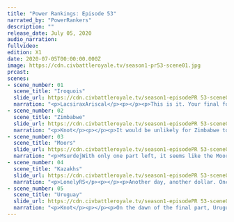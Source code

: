 ```yaml
---
title: "Power Rankings: Episode 53"
narrated_by: "PowerRankers"
description: ""
release_date: July 05, 2020
audio_narration: 
fullvideo: 
edition: X1
date: 2020-07-05T00:00:00.000Z
image: https://cdn.civbattleroyale.tv/season1-pr53-scene01.jpg
prcast: 
scenes:
- scene_number: 01
  scene_title: "Iroquois"
  slide_url: https://cdn.civbattleroyale.tv/season1-episodePR 53-scene01.jpg
  narration: "<p>LacsiraxAriscal</p><p></p><p>This is it. Your final formal power rankings of the first series of CBRX… though there may be a special one in the works once it’s all over, wait and see. From 61 contenders, we’re down to our top 5, one for each major continent. And in fifth place, it’s North America’s beleaguered titans, the Iroquois.</p><p></p><p>That’s not to say they’re a safe bet for fifth place. For the past two episodes we’ve been expecting Hiawatha’s empire to crumble under a hailstorm of coalitions, with the Kazakhs battering the icy northwest, the Uruguayans sweeping up through central America and the Moors raiding the European colonies. But they’ve been unbelievably tenacious, clawing back their losses on every single front once the enemy’s armies reached their production base, their unpuppeted core. The Kazakh peace deal was a terrible loss of territory, but since total war they’ve managed to reclaim some of the western provinces once again.</p><p></p><p>Still, with by far the least territory of the remaining powers, and a production score that’s less than half of fourth place Zimbabwe (and ⅙ of the top dog Kazakhs), the Iroquois are the only civ for whom I can no longer see a path for victory. Don’t expect an immediate collapse - they may well outlast another civ or two through sheer stubbornness alone - but don’t expect the formerly top ranked civ to return to the sub with a gold medal.</p>"
- scene_number: 02
  scene_title: "Zimbabwe"
  slide_url: https://cdn.civbattleroyale.tv/season1-episodePR 53-scene02.jpg
  narration: "<p>Knot</p><p></p><p>It would be unlikely for Zimbabwe to piece something together in the final part. They are currently besieged to the north by the Moors, and the west & South by Uruguay, and they’ve already lost a bunch of cities. Fans of Zimbabwe shouldn’t give up all hope. They might be able to push back the Moors, and march into a possibly self-destructing Kazakhs. We’ve definitely seen crazier things happen before. However, it’s more likely that Zimbabwe’s land becomes the dueling grounds for Uruguay and the Moors to determine the last civ standing if the Kazakhs are split evenly between the two. Frankly, that might be Zimbabwe’s greatest contribution to this game.</p>"
- scene_number: 03
  scene_title: "Moors"
  slide_url: https://cdn.civbattleroyale.tv/season1-episodePR 53-scene03.jpg
  narration: "<p>MsurdejWith only one part left, it seems like the Moors are not in it to win it. Their beachhead on Uruguay lands have vanished, replaced with Uruguay having a beachhead on their lands. The borders with Zimbabwe and the Kazakhs are in constant flux, and the Iroquois… aren’t really a threat. With a crumbling production base, and total war declared, it seems unlikely Abd-ar can pull a concentrated effort against any one force. But maybe, with enough fan power, and a little luck, the Moors can still get on the medal podium and hold onto the bronze.</p>"
- scene_number: 04
  scene_title: "Kazakhs"
  slide_url: https://cdn.civbattleroyale.tv/season1-episodePR 53-scene04.jpg
  narration: "<p>LonelyRS</p><p></p><p>Another day, another dollar. Once more the Kazakhs top our list as we enter the final days of the CBRX, lording over the ranks for the fifteenth straight part as they—wait. Hold on a second, let me just check that this is… Yep. It’s true. Huh.</p><p></p><p>The Kazakhs are no longer your number one civ.</p><p></p><p>Somehow, someway, Ablai Khan has managed to take the ridiculously good position he got after the fall of the Qin and muddle his way through several parts’ worth of wars without showing much in the way of improvements, as every other civ in the top five has gotten progressively bigger and meaner. A surprise? Not if you were expecting a repeat of their pre-Endgame performance, but after what they did to start this new phase of the game off it certainly qualifies as one. Even so, though, mere missed opportunities and poor luck when it comes to conquests is hardly the issue at hand, here. No, the real thing that’s kneecapping the Kazakhs, the scourge of empires that has slain gods and mortals alike, is an issue deeply familiar to even the most passive of observers. It’s unit composition. Are hovertanks cool? Indisputably. Are they much, much less cool when you build your entire army out of them? I don’t think I really need to answer that question. What’s worse, the Kazakhs have almost entirely neglected to forego a navy so they can concentrate on those suckers, and now are at the point where they aren’t really building much in the way of units in the first place. Filling armies with just one unit is a dubious proposition at the best of times. When you’re one of the three civs left in the game that shares a border with all four of their neighbors in the midst of total war, it’s downright disastrous. There’s still a way back to the top for the Kazakhs, and their odds of victory are still very, very good. But if they’re going to win, the road back’s going to have to start with addressing their hovertank problem.</p>"
- scene_number: 05
  scene_title: "Uruguay"
  slide_url: https://cdn.civbattleroyale.tv/season1-episodePR 53-scene05.jpg
  narration: "<p>Knot</p><p></p><p>On the dawn of the final part, Uruguay has finally reclaimed it’s #1 spot. A position that they haven’t held in over twenty parts, but the return by the cursed sun has been earned. Uruguay managed to make ground on almost every front in total war. They’ve landed in India, and in Africa. They’re holding their own in North America, they pushed the Moors out of South America, and they remain the undisputed champion of the seas. They have the most cities by a wide margin. They have the second best production, trailing the Kazakhs by only 40K. They have the most military, being the only civ with over 2 million soldiers. Every other civ remaining had a penultimate part full of highs and low, and each has a weakness. At the moment, there is no obvious flaw in Uruguay. The name that put fear into the hearts of power rankers is back.</p><p></p><p>All is not lost however. The Kazakhs are still a force to be reckoned with, even with the lack of complete dominating stats. The Moors are positioned well enough they could fight back and gain a production base of their own. Even Zimbabwe and Iroquois are not so far gone as for their fate to be completely defined. The cursed sun has risen to its highest peak. The question remains if anyone will be around in the end to watch it set. We shall find out very soon...</p>"
---
```

